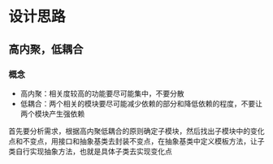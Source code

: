 # 设计思路

## 高内聚，低耦合

### 概念

* 高内聚：相关度较高的功能要尽可能集中，不要分散
* 低耦合：两个相关的模块要尽可能减少依赖的部分和降低依赖的程度，不要让两个模块产生强依赖

首先要分析需求，根据高内聚低耦合的原则确定子模块，然后找出子模块中的变化点和不变点，用接口和抽象基类去封装不变点，在抽象基类中定义模板方法，让子类自行实现抽象方法，也就是具体子类去实现变化点

